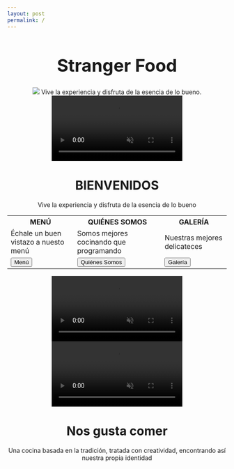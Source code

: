 ```yaml
--- 
layout: post
permalink: /
--- 
```


<div align="center">

<h1 style="font-size: 40px">Stranger Food</h1>

<div id="imagensincarousel">
  <img src="{{site.baseurl}}/assets/images/res.jpg">
    Vive la experiencia y disfruta de la esencia de lo bueno.
</div>

<div class="videodesap">
  <video autoplay muted loop id="myVideo" >
    <source src="{{site.baseurl}}/assets/videos/1.mp4" type="video/mp4">
    Tu navegador no soporta videos HTML5.
  </video>

  <div class="contentvideo">
    <h1>BIENVENIDOS</h1>
    <p>Vive la experiencia y disfruta de la esencia de lo bueno</p>
  </div>
</div>

<div id="infoindex">
  <table>
    <tr>
      <th>MENÚ</th>
      <th>QUIÉNES SOMOS</th>
      <th>GALERÍA</th>
    </tr>
    <tr>
      <td>Échale un buen vistazo a nuesto menú</td>
      <td>Somos mejores cocinando que programando</td>
      <td>Nuestras mejores delicateces</td>
    </tr>
    <tr>
      <td><a href="{{ site.baseurl }}/menu"><button>Menú</button></a></td>
      <td><a href="{{ site.baseurl }}/quienes-somos"><button>Quiénes Somos</button></a></td>
      <td><a href="{{ site.baseurl }}/galeria"><button>Galería</button></a></td>
    </tr>
  </table>
</div>

<div class="videooculto">
  <video autoplay muted loop id="myVideo">
    <source src="{{site.baseurl}}/assets/videos/3.mp4" type="video/mp4">
    Tu navegador no soporta videos HTML5.
  </video>
</div>

<div class="videodesap">
  <video autoplay muted loop id="myVideo">
    <source src="{{site.baseurl}}/assets/videos/2.mp4" type="video/mp4">
    Tu navegador no soporta videos HTML5.
  </video>

  <div class="contentvideo">
    <h1>Nos gusta comer</h1>
    <p>Una cocina basada en la tradición, tratada con creatividad, encontrando así nuestra propia identidad</p>
  </div>
</div>
